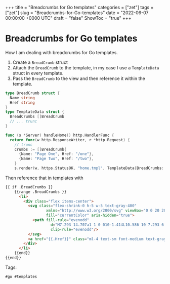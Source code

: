 +++
title = "Breadcrumbs for Go templates"
categories = ["zet"]
tags = ["zet"]
slug = "Breadcrumbs-for-Go-templates"
date = "2022-06-07 00:00:00 +0000 UTC"
draft = "false"
ShowToc = "true"
+++

# Breadcrumbs for Go templates

How I am dealing with breadcrumbs for Go templates.

1. Create a `BreadCrumb` struct
2. Attach the `BreadCrumb` to the template, in my case I use a `TemplateData` struct in every
template.
3. Pass the `BreadCrumb` to the view and then reference it within the template.

```go 
type BreadCrumb struct {
  Name string
  Href string
}
type TemplateData struct {
  BreadCrumbs []BreadCrumb
  // ... trunc
}

func (s *Server) handleHome() http.HandlerFunc {
  return func(w http.ResponseWriter, r *http.Request) {
    // trunc
    crumbs := []BreadCrumb{
      {Name: "Page One", Href: "/one"},
      {Name: "Page Two", Href: "/two"},
    }
    s.render(w, https.StatusOK, "home.tmpl", TemplateData{BreadCrumbs: crumbs})
```

Then reference that in templates with 

```html
{{ if .BreadCrumbs }}
    {{range .BreadCrumbs }}
      <li>
        <div class="flex items-center">
          <svg class="flex-shrink-0 h-5 w-5 text-gray-400"
                  xmlns="http://www.w3.org/2000/svg" viewBox="0 0 20 20"
                  fill="currentColor" aria-hidden="true">
            <path fill-rule="evenodd"
                    d="M7.293 14.707a1 1 0 010-1.414L10.586 10 7.293 6.707a1 1 0 011.414-1.414l4 4a1 1 0 010 1.414l-4 4a1 1 0 01-1.414 0z"
                    clip-rule="evenodd"/>
          </svg>
          <a href="{{.Href}}" class="ml-4 text-sm font-medium text-gray-500 hover:text-gray-700">{{.Name}}</a>
        </div>
      </li>
    {{end}}
{{end}}
```

Tags:

    #go #templates

